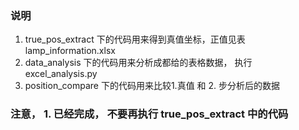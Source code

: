 ### 说明
1. true_pos_extract 下的代码用来得到真值坐标，正值见表 lamp_information.xlsx
2. data_analysis 下的代码用来分析成都给的表格数据， 执行 excel_analysis.py
3. position_compare 下的代码用来比较1.真值 和 2. 步分析后的数据

### 注意， 1. 已经完成， 不要再执行 true_pos_extract 中的代码
